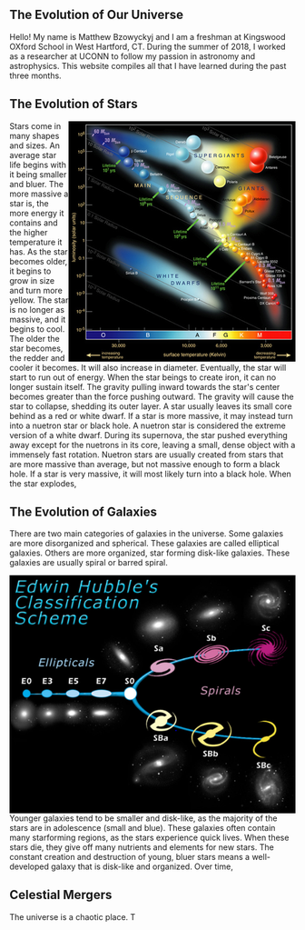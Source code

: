 ## The Evolution of Our Universe
Hello! My name is Matthew Bzowyckyj and I am a freshman at Kingswood OXford School in West Hartford, CT. During the summer of 2018, I worked as a researcher at UCONN to follow my passion in astronomy and astrophysics. This website compiles all that I have learned during the past three months. 


## The Evolution of Stars
<img align="right" src="Hertzsprung-Russel_Diagram.png">
  Stars come in many shapes and sizes. An average star life begins with it being smaller and bluer. The more massive a star is, the more energy it contains and the higher temperature it has. As the star becomes older, it begins to grow in size and turn more yellow. The star 
is no longer as massive, and it begins to cool. The older the star becomes, the redder and cooler it becomes. It will also increase in diameter. Eventually, the star will start to run out of energy. When the star beings to create iron, it can no longer sustain itself. The gravity pulling inward towards the star's center becomes greater than the force pushing outward. The gravity will cause the star to collapse, shedding its outer layer. A star usually leaves its small core behind as a red or white dwarf.
  If a star is more massive, it may instead turn into a nuetron star or black hole. A nuetron star is considered the extreme version of a white dwarf. During its supernova, the star pushed everything away except for the nuetrons in its core, leaving a small, dense object with a immensely fast rotation. Nuetron stars are usually created from stars that are more massive than average, but not massive enough to form a black hole.
  If a star is very massive, it will most likely turn into a black hole. When the star explodes, 

## The Evolution of Galaxies

 There are two main categories of galaxies in the universe. Some galaxies are more disorganized and spherical. These galaxies are called elliptical galaxies. Others are more organized, star forming disk-like galaxies. These galaxies are usually spiral or barred spiral.
  
<img align="right" src="Hubblefork.png">

  Younger galaxies tend to be smaller and disk-like, as the majority of the stars are in adolescence (small and blue). These galaxies often contain many starforming regions, as the stars experience quick lives. When these stars die, they give off many nutrients and elements for new stars. The constant creation and destruction of young, bluer stars means a well-developed galaxy that is disk-like and organized. Over time,

## Celestial Mergers
  The universe is a chaotic place. T
